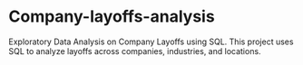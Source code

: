 # Company-layoffs-analysis
 Exploratory Data Analysis on Company Layoffs using SQL. This project uses SQL to analyze layoffs across companies, industries, and locations.
